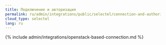 ```yaml
---
title: Подключение и авторизация
permalink: ru/admin/integrations/public/selectel/сonnection-and-authorization.html
cloud_type: selectel
lang: ru
---
```


{% include admin/integrations/openstack-based-connection.md %}
